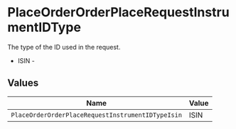 # PlaceOrderOrderPlaceRequestInstrumentIDType

The type of the ID used in the request.
* ISIN - 


## Values

| Name                                              | Value                                             |
| ------------------------------------------------- | ------------------------------------------------- |
| `PlaceOrderOrderPlaceRequestInstrumentIDTypeIsin` | ISIN                                              |